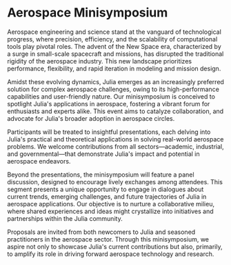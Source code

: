 # Aerospace Minisymposium

Aerospace engineering and science stand at the vanguard of technological progress, where precision, efficiency, and the scalability of computational tools play pivotal roles. The advent of the New Space era, characterized by a surge in small-scale spacecraft and missions, has disrupted the traditional rigidity of the aerospace industry. This new landscape prioritizes performance, flexibility, and rapid iteration in modeling and mission design.

Amidst these evolving dynamics, Julia emerges as an increasingly preferred solution for complex aerospace challenges, owing to its high-performance capabilities and user-friendly nature. Our minisymposium is conceived to spotlight Julia's applications in aerospace, fostering a vibrant forum for enthusiasts and experts alike. This event aims to catalyze collaboration, and advocate for Julia's broader adoption in aerospace circles.

Participants will be treated to insightful presentations, each delving into Julia's practical and theoretical applications in solving real-world aerospace problems. We welcome contributions from all sectors—academic, industrial, and governmental—that demonstrate Julia's impact and potential in aerospace endeavors.

Beyond the presentations, the minisymposium will feature a panel discussion, designed to encourage lively exchanges among attendees. This segment presents a unique opportunity to engage in dialogues about current trends, emerging challenges, and future trajectories of Julia in aerospace applications. Our objective is to nurture a collaborative milieu, where shared experiences and ideas might crystallize into initiatives and partnerships within the Julia community.

Proposals are invited from both newcomers to Julia and seasoned practitioners in the aerospace sector. Through this minisymposium, we aspire not only to showcase Julia's current contributions but also, primarily, to amplify its role in driving forward aerospace technology and research.